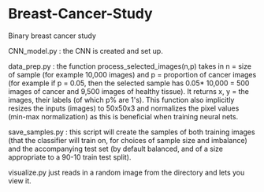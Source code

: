 # Breast-Cancer-Study
Binary breast cancer study

CNN_model.py : the CNN is created and set up.

data_prep.py : the function process_selected_images(n,p) takes in n = size of sample (for example 10,000 images) and p = proportion of cancer images (for example if p = 0.05, then the selected sample has 0.05* 10,000 = 500 images of cancer and 9,500 images of healthy tissue). It returns x, y = the images, their labels (of which p% are 1's). This function also implicitly resizes the inputs (images) to 50x50x3 and normalizes the pixel values (min-max normalization) as this is beneficial when training neural nets.

save_samples.py : this script will create the samples of both training images (that the classifier will train on, for choices of sample size and imbalance) and the accompanying test set (by default balanced, and of a size appropriate to a 90-10 train test split).

visualize.py just reads in a random image from the directory and lets you view it.


